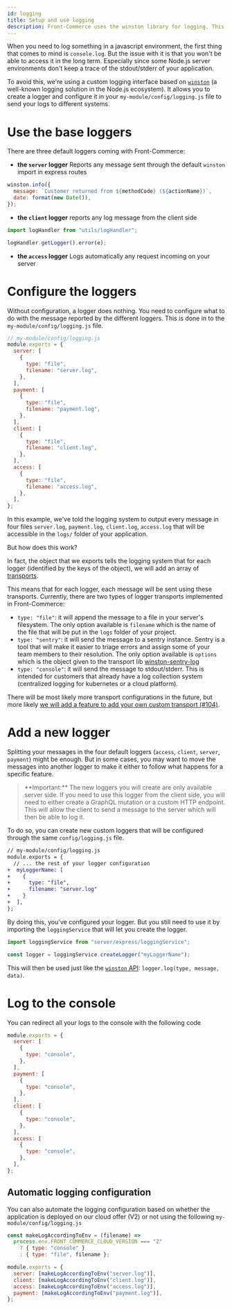 ```yaml
---
id: logging
title: Setup and use logging
description: Front-Commerce uses the winston library for logging. This guide explains how to configure it and use it in your own code.
---
```


When you need to log something in a javascript environment, the first thing that comes to mind is `console.log`. But the issue with it is that you won't be able to access it in the long term. Especially since some Node.js server environments don't keep a trace of the stdout/stderr of your application.

To avoid this, we're using a custom logging interface based on [`winston`](https://github.com/winstonjs/winston) (a well-known logging solution in the Node.js ecosystem). It allows you to create a logger and configure it in your `my-module/config/logging.js` file to send your logs to different systems.

# Use the base loggers

There are three default loggers coming with Front-Commerce:

- **the `server` logger**
  Reports any message sent through the default `winston` import in express routes

```js
winston.info({
  message: `Customer returned from ${methodCode} (${actionName})`,
  date: format(new Date()),
});
```

- **the `client` logger**
  reports any log message from the client side

```js
import logHandler from "utils/logHandler";

logHandler.getLogger().error(e);
```

- **the `access` logger**
  Logs automatically any request incoming on your server

# Configure the loggers

Without configuration, a logger does nothing. You need to configure what to do with the message reported by the different loggers. This is done in to the `my-module/config/logging.js` file.

```js
// my-module/config/logging.js
module.exports = {
  server: [
    {
      type: "file",
      filename: "server.log",
    },
  ],
  payment: [
    {
      type: "file",
      filename: "payment.log",
    },
  ],
  client: [
    {
      type: "file",
      filename: "client.log",
    },
  ],
  access: [
    {
      type: "file",
      filename: "access.log",
    },
  ],
};
```

In this example, we've told the logging system to output every message in four files `server.log`, `payment.log`, `client.log`, `access.log` that will be accessible in the `logs/` folder of your application.

But how does this work?

In fact, the object that we exports tells the logging system that for each logger (identified by the keys of the object), we will add an array of [transports](https://github.com/winstonjs/winston#transports).

This means that for each logger, each message will be sent using these transports. Currently, there are two types of logger transports implemented in Front-Commerce:

- `type: "file"`: it will append the message to a file in your server's filesystem.
  The only option available is `filename` which is the name of the file that will be put in the `logs` folder of your project.
- `type: "sentry"`: it will send the message to a sentry instance. Sentry is a tool that will make it easier to triage errors and assign some of your team members to their resolution.
  The only option available is `options` which is the object given to the transport lib [winston-sentry-log](https://github.com/franciscofsales/winston-sentry-log#readme)
- `type: "console"`: it will send the message to stdout/stderr. This is intended for customers that already have a log collection system (centralized logging for kubernetes or a cloud platform).

There will be most likely more transport configurations in the future, but more likely [we will add a feature to add your own custom transport (#104)](https://gitlab.com/front-commerce/front-commerce/issues/104).

# Add a new logger

Splitting your messages in the four default loggers (`access`, `client`, `server`, `payment`) might be enough. But in some cases, you may want to move the messages into another logger to make it either to follow what happens for a specific feature.

<blockquote class="important">
**Important:** The new loggers you will create are only available server side. If you need to use this logger from the client side, you will need to either create a GraphQL mutation or a custom HTTP endpoint. This will allow the client to send a message to the server which will then be able to log it. <!-- TODO links to GraphQL Mutation + HTTP Endpoint -->
</blockquote>

To do so, you can create new custom loggers that will be configured through the same `config/logging.js` file.

```diff
// my-module/config/logging.js
module.exports = {
  // ... the rest of your logger configuration
+  myLoggerName: [
+    {
+      type: "file",
+      filename: "server.log"
+    }
+  ],
};
```

By doing this, you've configured your logger. But you still need to use it by importing the `loggingService` that will let you create the logger.

```js
import loggingService from "server/express/loggingService";

const logger = loggingService.createLogger("myLoggerName");
```

This will then be used just like the [`winston` API](https://github.com/winstonjs/winston#using-logging-levels): `logger.log(type, message, data)`.

# Log to the console

You can redirect all your logs to the console with the following code

```js
module.exports = {
  server: [
    {
      type: "console",
    },
  ],
  payment: [
    {
      type: "console",
    },
  ],
  client: [
    {
      type: "console",
    },
  ],
  access: [
    {
      type: "console",
    },
  ],
};
```

## Automatic logging configuration

You can also automate the logging configuration based on whether the application is deployed on our cloud offer (V2) or not using the following `my-module/config/logging.js`

```js
const makeLogAccordingToEnv = (filename) =>
  process.env.FRONT_COMMERCE_CLOUD_VERSION === "2"
    ? { type: "console" }
    : { type: "file", filename };

module.exports = {
  server: [makeLogAccordingToEnv("server.log")],
  client: [makeLogAccordingToEnv("client.log")],
  access: [makeLogAccordingToEnv("access.log")],
  payment: [makeLogAccordingToEnv("payment.log")],
};
```

